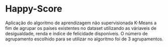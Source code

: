 # Happy-Score

Aplicação do algoritmo de aprendizagem não supervisionada K-Means a fim de agrupar os países existentes no dataset utilizando as váriaveis de desigualdade, renda
e índice de felicidade disponíveis.
O número de agrupamento escolhido para se utilizar no algoritmo foi de 3 agrupamentos.
